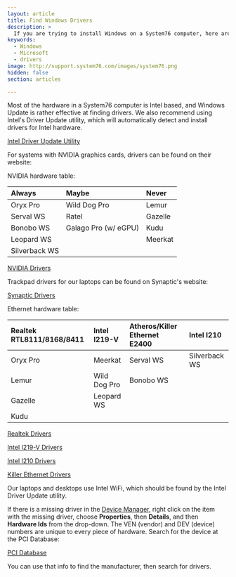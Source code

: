 ```yaml
---
layout: article
title: Find Windows Drivers
description: >
  If you are trying to install Windows on a System76 computer, here are some instructions for locating the drivers.
keywords:
  - Windows
  - Microsoft
  - drivers
image: http://support.system76.com/images/system76.png
hidden: false
section: articles

---
```


Most of the hardware in a System76 computer is Intel based, and Windows Update is rather effective at finding drivers. We also recommend using Intel's Driver Update utility, which will automatically detect and install drivers for Intel hardware.

[Intel Driver Update Utility](http://www.intel.com/content/www/us/en/support/detect.html)

For systems with NVIDIA graphics cards, drivers can be found on their website:

NVIDIA hardware table:

Always        | Maybe                | Never
:-------------|:---------------------|:-----
Oryx Pro      | Wild Dog Pro         | Lemur
Serval WS     | Ratel                | Gazelle
Bonobo WS     | Galago Pro (w/ eGPU) | Kudu
Leopard WS    |                      | Meerkat
Silverback WS |                      |

[NVIDIA Drivers](http://www.nvidia.com/Download/index.aspx)

Trackpad drivers for our laptops can be found on Synaptic's website:

[Synaptic Drivers](http://www.synaptics.com/resources)

Ethernet hardware table:

Realtek RTL8111/8168/8411 | Intel I219-V         | Atheros/Killer Ethernet E2400 | Intel I210
:-------------------------|:--------------------|:------------------------------|:----------
Oryx Pro                  | Meerkat             | Serval WS                     | Silverback WS
Lemur                     | Wild Dog Pro        | Bonobo WS                     |
Gazelle                   | Leopard WS          |                               |
Kudu                      |                     |                               |

[Realtek Drivers](http://www.realtek.com.tw/downloads/)

[Intel I219-V Drivers](https://downloadcenter.intel.com/product/82186/Intel-Ethernet-Connection-I219-V)

[Intel I210 Drivers](https://downloadcenter.intel.com/product/64399/Intel-Ethernet-Controller-I210-Series)

[Killer Ethernet Drivers](http://www.killernetworking.com/driver-downloads/category/killer-suite)

Our laptops and desktops use Intel WiFi, which should be found by the Intel Driver Update utility.  

If there is a missing driver in the <u>Device Manager</u>, right click on the item with the missing driver, choose **Properties**, then **Details**, and then **Hardware Ids** from the drop-down.  The VEN (vendor) and DEV (device) numbers are unique to every piece of hardware.  Search for the device at the PCI Database:

[PCI Database](http://pcidatabase.com/)

You can use that info to find the manufacturer, then search for drivers.
